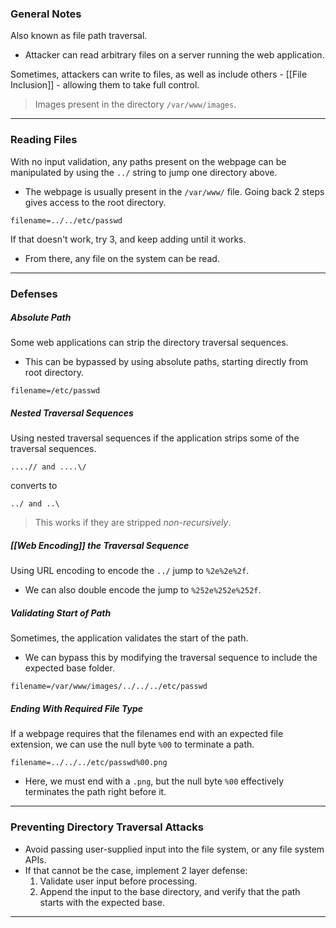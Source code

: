 ### General Notes

Also known as file path traversal.
- Attacker can read arbitrary files on a server running the web application.

Sometimes, attackers can write to files, as well as include others - [[File Inclusion]] -  allowing them to take full control.

> Images present in the directory `/var/www/images`.

---
### Reading Files

With no input validation, any paths present on the webpage can be manipulated by using the `../` string to jump one directory above.
- The webpage is usually present in the `/var/www/` file. Going back 2 steps gives access to the root directory.

```
filename=../../etc/passwd
```

If that doesn't work, try 3, and keep adding until it works.
- From there, any file on the system can be read.

---
### Defenses

##### Absolute Path

Some web applications can strip the directory traversal sequences.
- This can be bypassed by using absolute paths, starting directly from root directory.
```
filename=/etc/passwd
```

##### Nested Traversal Sequences

Using nested traversal sequences if the application strips some of the traversal sequences.
```
....// and ....\/
```
converts to
```
../ and ..\
```

> This works if they are stripped *non-recursively*.

##### [[Web Encoding]] the Traversal Sequence

Using URL encoding to encode the `../` jump to `%2e%2e%2f`.
- We can also double encode the jump to `%252e%252e%252f`.

##### Validating Start of Path

Sometimes, the application validates the start of the path.
- We can bypass this by modifying the traversal sequence to include the expected base folder.
```
filename=/var/www/images/../../../etc/passwd
```

##### Ending With Required File Type

If a webpage requires that the filenames end with an expected file extension, we can use the null byte `%00` to terminate a path.
```
filename=../../../etc/passwd%00.png
```
- Here, we must end with a `.png`, but the null byte `%00` effectively terminates the path right before it.

---
### Preventing Directory Traversal Attacks

* Avoid passing user-supplied input into the file system, or any file system APIs.
* If that cannot be the case, implement 2 layer defense:
	1. Validate user input before processing.
	2. Append the input to the base directory, and verify that the path starts with the expected base.

---

